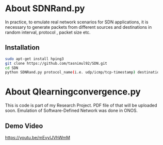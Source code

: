 # About  SDNRand.py
In practice, to emulate real network scenarios for SDN applications, it is necessary to generate packets from different sources and destinations in random interval, protocol , packet size etc.

## Installation
```bash
sudo apt-get install hping3
git clone https://github.com/tasnimul92/SDN.git
cd SDN
python SDNRand.py protocol_name(i.e. udp/icmp/tcp-timestamp) destination(i.e. 10.0.0.3)

```
# About Qlearningconvergence.py
This is code is part of my Research Project. PDF file of that will be uploaded soon. Emulation of Software-Defined Network was done in ONOS. 
## Demo Video
https://youtu.be/mEvyIJVhWmM
